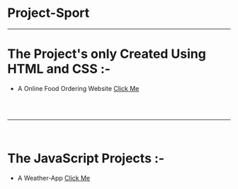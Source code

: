 # Project-Sport
<hr>
<h1>The Project's only Created Using HTML and CSS :-</h1>
<ul>
  <li> A Online Food Ordering Website <a href="https://fahiz7940.github.io/Project-Sport/only-HTML&CSS/My-Projects--main/index.html" > Click Me  </a></li>
</ul>
<br>
<br>
<hr>
<br>
<h1>The JavaScript Projects :-</h1>
<ul>
  <li> A Weather-App <a href="" >Click Me</a></li>
</ul>

